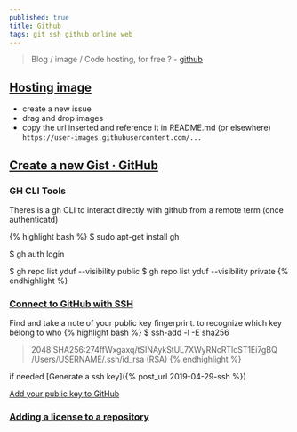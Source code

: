 ```yaml
---
published: true
title: Github
tags: git ssh github online web
---
```

> Blog / image / Code hosting, for free ? - [github](https://github.com)

## [Hosting image](https://stackoverflow.com/questions/61537403/how-to-host-image-at-https-user-images-githubusercontent-com-path-filename)

- create a new issue
- drag and drop images
- copy the url inserted and reference it in README.md (or elsewhere)
`https://user-images.githubusercontent.com/...`

## [Create a new Gist · GitHub](https://gist.github.com/)

### GH CLI Tools

Theres is a gh CLI to interact directly with github from a remote term (once authenticatd)

{% highlight bash %}
$  sudo apt-get install gh

$ gh auth login

$ gh repo list yduf --visibility public
$ gh repo list yduf --visibility private
{% endhighlight %}

### [Connect to GitHub with SSH](https://docs.github.com/en/free-pro-team@latest/github/authenticating-to-github/connecting-to-github-with-ssh)

Find and take a note of your public key fingerprint. 
to recognize which key belong to who
{% highlight bash %}
$ ssh-add -l -E sha256
> 2048 SHA256:274ffWxgaxq/tSINAykStUL7XWyRNcRTlcST1Ei7gBQ /Users/USERNAME/.ssh/id_rsa (RSA)
{% endhighlight %}

if needed [Generate a ssh key]({% post_url 2019-04-29-ssh %})

[Add your public key to GitHub](https://jdblischak.github.io/2014-09-18-chicago/novice/git/05-sshkeys.html)

### [Adding a license to a repository](https://docs.github.com/en/communities/setting-up-your-project-for-healthy-contributions/adding-a-license-to-a-repository)
